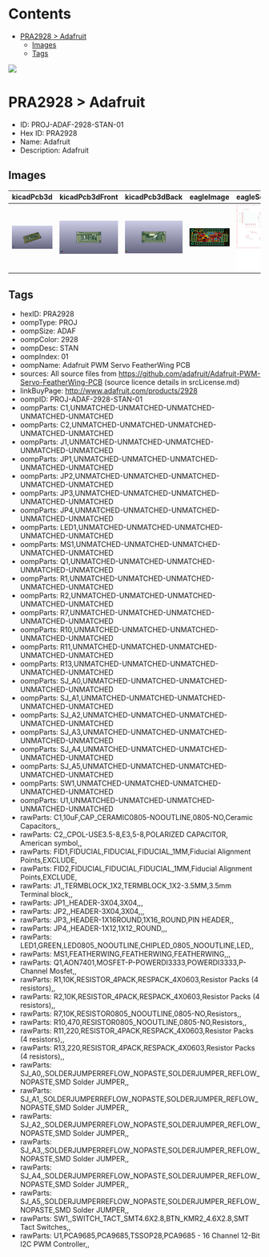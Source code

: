 



Contents
========

* [PRA2928 > Adafruit](#pra2928--adafruit)
	* [Images](#images)
	* [Tags](#tags)
  
![][im]
# PRA2928 > Adafruit

- ID: PROJ-ADAF-2928-STAN-01
- Hex ID: PRA2928
- Name: Adafruit
- Description: Adafruit

## Images
  
  

|kicadPcb3d|kicadPcb3dFront|kicadPcb3dBack|eagleImage|eagleSchemImage|
| :---: | :---: | :---: | :---: | :---: |
|[![kicadPcb3d](kicadPcb3d_140.png)](kicadPcb3d.png)|[![kicadPcb3dFront](kicadPcb3dFront_140.png)](kicadPcb3dFront.png)|[![kicadPcb3dBack](kicadPcb3dBack_140.png)](kicadPcb3dBack.png)|[![eagleImage](eagleImage_140.png)](eagleImage.png)|[![eagleSchemImage](eagleSchemImage_140.png)](eagleSchemImage.png)|

## Tags

- hexID: PRA2928
- oompType: PROJ
- oompSize: ADAF
- oompColor: 2928
- oompDesc: STAN
- oompIndex: 01
- oompName: Adafruit PWM Servo FeatherWing PCB
- sources: All source files from https://github.com/adafruit/Adafruit-PWM-Servo-FeatherWing-PCB (source licence details in srcLicense.md)
- linkBuyPage: http://www.adafruit.com/products/2928
- oompID: PROJ-ADAF-2928-STAN-01
- oompParts: C1,UNMATCHED-UNMATCHED-UNMATCHED-UNMATCHED-UNMATCHED
- oompParts: C2,UNMATCHED-UNMATCHED-UNMATCHED-UNMATCHED-UNMATCHED
- oompParts: J1,UNMATCHED-UNMATCHED-UNMATCHED-UNMATCHED-UNMATCHED
- oompParts: JP1,UNMATCHED-UNMATCHED-UNMATCHED-UNMATCHED-UNMATCHED
- oompParts: JP2,UNMATCHED-UNMATCHED-UNMATCHED-UNMATCHED-UNMATCHED
- oompParts: JP3,UNMATCHED-UNMATCHED-UNMATCHED-UNMATCHED-UNMATCHED
- oompParts: JP4,UNMATCHED-UNMATCHED-UNMATCHED-UNMATCHED-UNMATCHED
- oompParts: LED1,UNMATCHED-UNMATCHED-UNMATCHED-UNMATCHED-UNMATCHED
- oompParts: MS1,UNMATCHED-UNMATCHED-UNMATCHED-UNMATCHED-UNMATCHED
- oompParts: Q1,UNMATCHED-UNMATCHED-UNMATCHED-UNMATCHED-UNMATCHED
- oompParts: R1,UNMATCHED-UNMATCHED-UNMATCHED-UNMATCHED-UNMATCHED
- oompParts: R2,UNMATCHED-UNMATCHED-UNMATCHED-UNMATCHED-UNMATCHED
- oompParts: R7,UNMATCHED-UNMATCHED-UNMATCHED-UNMATCHED-UNMATCHED
- oompParts: R10,UNMATCHED-UNMATCHED-UNMATCHED-UNMATCHED-UNMATCHED
- oompParts: R11,UNMATCHED-UNMATCHED-UNMATCHED-UNMATCHED-UNMATCHED
- oompParts: R13,UNMATCHED-UNMATCHED-UNMATCHED-UNMATCHED-UNMATCHED
- oompParts: SJ_A0,UNMATCHED-UNMATCHED-UNMATCHED-UNMATCHED-UNMATCHED
- oompParts: SJ_A1,UNMATCHED-UNMATCHED-UNMATCHED-UNMATCHED-UNMATCHED
- oompParts: SJ_A2,UNMATCHED-UNMATCHED-UNMATCHED-UNMATCHED-UNMATCHED
- oompParts: SJ_A3,UNMATCHED-UNMATCHED-UNMATCHED-UNMATCHED-UNMATCHED
- oompParts: SJ_A4,UNMATCHED-UNMATCHED-UNMATCHED-UNMATCHED-UNMATCHED
- oompParts: SJ_A5,UNMATCHED-UNMATCHED-UNMATCHED-UNMATCHED-UNMATCHED
- oompParts: SW1,UNMATCHED-UNMATCHED-UNMATCHED-UNMATCHED-UNMATCHED
- oompParts: U1,UNMATCHED-UNMATCHED-UNMATCHED-UNMATCHED-UNMATCHED
- rawParts: C1,10uF,CAP_CERAMIC0805-NOOUTLINE,0805-NO,Ceramic Capacitors,,
- rawParts: C2,,CPOL-USE3.5-8,E3,5-8,POLARIZED CAPACITOR, American symbol,,
- rawParts: FID1,FIDUCIAL,FIDUCIAL,FIDUCIAL_1MM,Fiducial Alignment Points,EXCLUDE,
- rawParts: FID2,FIDUCIAL,FIDUCIAL,FIDUCIAL_1MM,Fiducial Alignment Points,EXCLUDE,
- rawParts: J1,,TERMBLOCK_1X2,TERMBLOCK_1X2-3.5MM,3.5mm Terminal block,,
- rawParts: JP1,,HEADER-3X04,3X04,,,
- rawParts: JP2,,HEADER-3X04,3X04,,,
- rawParts: JP3,,HEADER-1X16ROUND,1X16_ROUND,PIN HEADER,,
- rawParts: JP4,,HEADER-1X12,1X12_ROUND,,,
- rawParts: LED1,GREEN,LED0805_NOOUTLINE,CHIPLED_0805_NOOUTLINE,LED,,
- rawParts: MS1,FEATHERWING,FEATHERWING,FEATHERWING,,,
- rawParts: Q1,AON7401,MOSFET-P-POWERDI3333,POWERDI3333,P-Channel Mosfet,,
- rawParts: R1,10K,RESISTOR_4PACK,RESPACK_4X0603,Resistor Packs (4 resistors),,
- rawParts: R2,10K,RESISTOR_4PACK,RESPACK_4X0603,Resistor Packs (4 resistors),,
- rawParts: R7,10K,RESISTOR0805_NOOUTLINE,0805-NO,Resistors,,
- rawParts: R10,470,RESISTOR0805_NOOUTLINE,0805-NO,Resistors,,
- rawParts: R11,220,RESISTOR_4PACK,RESPACK_4X0603,Resistor Packs (4 resistors),,
- rawParts: R13,220,RESISTOR_4PACK,RESPACK_4X0603,Resistor Packs (4 resistors),,
- rawParts: SJ_A0,,SOLDERJUMPERREFLOW_NOPASTE,SOLDERJUMPER_REFLOW_NOPASTE,SMD Solder JUMPER,,
- rawParts: SJ_A1,,SOLDERJUMPERREFLOW_NOPASTE,SOLDERJUMPER_REFLOW_NOPASTE,SMD Solder JUMPER,,
- rawParts: SJ_A2,,SOLDERJUMPERREFLOW_NOPASTE,SOLDERJUMPER_REFLOW_NOPASTE,SMD Solder JUMPER,,
- rawParts: SJ_A3,,SOLDERJUMPERREFLOW_NOPASTE,SOLDERJUMPER_REFLOW_NOPASTE,SMD Solder JUMPER,,
- rawParts: SJ_A4,,SOLDERJUMPERREFLOW_NOPASTE,SOLDERJUMPER_REFLOW_NOPASTE,SMD Solder JUMPER,,
- rawParts: SJ_A5,,SOLDERJUMPERREFLOW_NOPASTE,SOLDERJUMPER_REFLOW_NOPASTE,SMD Solder JUMPER,,
- rawParts: SW1,,SWITCH_TACT_SMT4.6X2.8,BTN_KMR2_4.6X2.8,SMT Tact Switches,,
- rawParts: U1,PCA9685,PCA9685,TSSOP28,PCA9685 - 16 Channel 12-Bit I2C PWM Controller,,



[im]: kicadPcb3d_450.png
